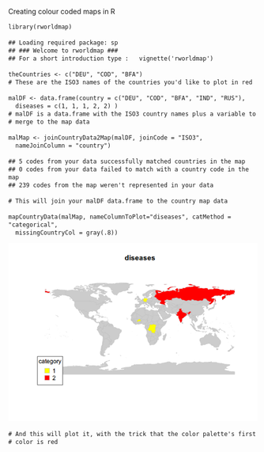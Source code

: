 Creating colour coded maps in R

    library(rworldmap)

    ## Loading required package: sp
    ## ### Welcome to rworldmap ###
    ## For a short introduction type :   vignette('rworldmap')

    theCountries <- c("DEU", "COD", "BFA")
    # These are the ISO3 names of the countries you'd like to plot in red

    malDF <- data.frame(country = c("DEU", "COD", "BFA", "IND", "RUS"),
      diseases = c(1, 1, 1, 2, 2) )
    # malDF is a data.frame with the ISO3 country names plus a variable to
    # merge to the map data

    malMap <- joinCountryData2Map(malDF, joinCode = "ISO3",
      nameJoinColumn = "country")

    ## 5 codes from your data successfully matched countries in the map
    ## 0 codes from your data failed to match with a country code in the map
    ## 239 codes from the map weren't represented in your data

    # This will join your malDF data.frame to the country map data

    mapCountryData(malMap, nameColumnToPlot="diseases", catMethod = "categorical",
      missingCountryCol = gray(.8))

![](README_files/figure-markdown_strict/malaria-aids-1.png)

    # And this will plot it, with the trick that the color palette's first
    # color is red
